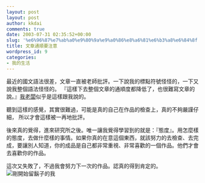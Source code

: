 ```yaml
---
layout: post
layout: post
author: kkdai
comments: true
date: 2003-07-31 02:35:52+00:00
slug: '%e6%96%87%e7%ab%a0%e9%80%9a%e9%a0%86%e8%a6%81%e6%b3%a8%e6%84%8f'
title: 文章通順要注意
wordpress_id: 9
categories:
- 我的生活
---
```


最近的國文語法很差，文章一直被老師批評。一下說我的標點符號怪怪的，一下又說我整個語法怪怪的。
『這樣下去整個文章的通順度都降低了，也很難寫文章的說。』[我老闆](http://www.mis.yzu.edu.tw/faculty/jun/jun.htm)似乎是這樣跟我說的。

聽到這樣的感覺，其實很難過，可能是真的自己在作品的檢查上，真的不夠嚴謹仔細， 所以才會這樣被一再地批評。

後來真的覺得，進來研究所之後。唯一讓我覺得學習到的就是：『態度』。用怎麼樣的態度，去做什麼樣的事情。如果你真的在意這個東西，就該努力的去檢查、去完成，要讓別人知道，你的成品是自己都非常重視、非常喜歡的一個作品。他們才會去喜歡你的作品。



這次又失敗了，不過我會努力下一次的作品。認真的得到肯定的。
![剛開始留鬍子的我](http://www.evanlin.com/blog/archives/img/Picture_1800.jpg)
